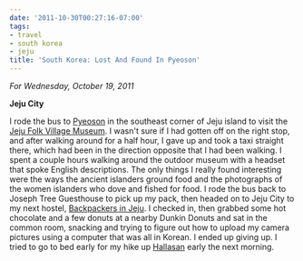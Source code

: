 ```yaml
---
date: '2011-10-30T00:27:16-07:00'
tags:
- travel
- south korea
- jeju
title: 'South Korea: Lost And Found In Pyeoson'
---
```


*For Wednesday, October 19, 2011*

**Jeju City**

I rode the bus to [Pyeoson](https://g.co/maps/3g37a) in the southeast corner of Jeju island to visit the [Jeju Folk Village Museum](https://www.google.com/search?q=Jeju+Folk+Village+Museum). I wasn't sure if I had gotten off on the right stop, and after walking around for a half hour, I gave up and took a taxi straight there, which had been in the direction opposite that I had been walking. I spent a couple hours walking around the outdoor museum with a headset that spoke English descriptions. The only things I really found interesting were the ways the ancient islanders ground food and the photographs of the women islanders who dove and fished for food. I rode the bus back to Joseph Tree Guesthouse to pick up my pack, then headed on to Jeju City to my next hostel, [Backpackers in Jeju](https://www.hostelworld.com/hosteldetails.php/Backpackers-in-Jeju/Jeju-Island/55056). I checked in, then grabbed some hot chocolate and a few donuts at a nearby Dunkin Donuts and sat in the common room, snacking and trying to figure out how to upload my camera pictures using a computer that was all in Korean. I ended up giving up. I tried to go to bed early for my hike up [Hallasan](https://www.google.com/search?q=Hallasan) early the next morning.
